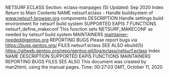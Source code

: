 NETSURF.ECLASS
Section: eclass-manpages (5)
Updated: Sep 2020
Index Return to Main Contents
NAME
netsurf.eclass - Handle buildsystem of www.netsurf-browser.org components
DESCRIPTION
Handle settings build environment for netsurf build system
SUPPORTED EAPIS
7
FUNCTIONS
netsurf_define_makeconf
This function sets NETSURF_MAKECONF as needed by netsurf build system
MAINTAINERS
maintainer-needed@gentoo.org
REPORTING BUGS
Please report bugs via https://bugs.gentoo.org/
FILES
netsurf.eclass
SEE ALSO
ebuild(5)
https://gitweb.gentoo.org/repo/gentoo.git/log/eclass/netsurf.eclass
Index
NAME
DESCRIPTION
SUPPORTED EAPIS
FUNCTIONS
MAINTAINERS
REPORTING BUGS
FILES
SEE ALSO
This document was created by man2html, using the manual pages.
Time: 00:27:03 GMT, October 11, 2020